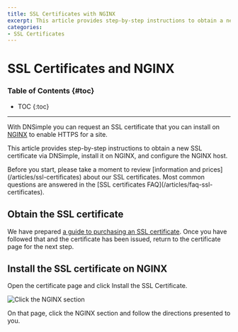 ```yaml
---
title: SSL Certificates with NGINX
excerpt: This article provides step-by-step instructions to obtain a new SSL certificate via DNSimple, install it on NGINX, and configure the NGINX host.
categories:
- SSL Certificates
---
```


# SSL Certificates and NGINX

### Table of Contents {#toc}

* TOC
{:toc}

---

With DNSimple you can request an SSL certificate that you can install on [NGINX](https://www.nginx.com/resources/wiki/) to enable HTTPS for a site.

This article provides step-by-step instructions to obtain a new SSL certificate via DNSimple, install it on NGINX, and configure the NGINX host.

<callout>
Before you start, please take a moment to review [information and prices](/articles/ssl-certificates) about our SSL certificates. Most common questions are answered in the [SSL certificates FAQ](/articles/faq-ssl-certificates).
</callout>


## Obtain the SSL certificate

We have prepared [a guide to purchasing an SSL certificate](/articles/purchasing-ssl-certificates). Once you have followed that and the certificate has been issued, return to the certificate page for the next step.

## Install the SSL certificate on NGINX

Open the certificate page and click <label>Install the SSL Certificate</label>.

![Click the NGINX section](/files/certificate-installer-nginx.png)

On that page, click the NGINX section and follow the directions presented to you.
